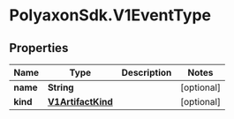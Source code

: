 # PolyaxonSdk.V1EventType

## Properties
Name | Type | Description | Notes
------------ | ------------- | ------------- | -------------
**name** | **String** |  | [optional] 
**kind** | [**V1ArtifactKind**](V1ArtifactKind.md) |  | [optional] 


